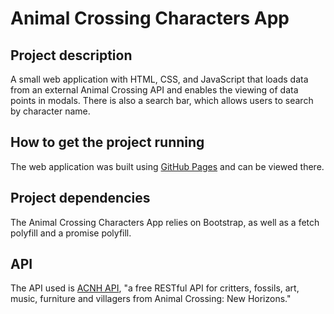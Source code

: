 # Animal Crossing Characters App

## Project description
A small web application with HTML, CSS, and JavaScript that loads data from an external Animal Crossing API and enables the viewing of data points in modals. There is also a search bar, which allows users to search by character name. 

## How to get the project running
The web application was built using [GitHub Pages](https://kayleebowers.github.io/animal-crossing-characters-app/) and can be viewed there.  

## Project dependencies
The Animal Crossing Characters App relies on Bootstrap, as well as a fetch polyfill and a promise polyfill. 

## API
The API used is [ACNH API](https://acnhapi.com/), "a free RESTful API for critters, fossils, art, music, furniture and villagers from Animal Crossing: New Horizons."